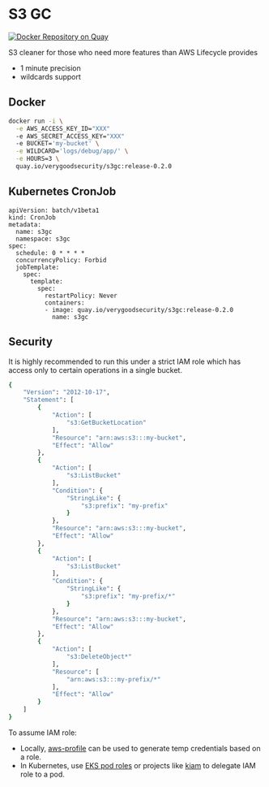# S3 GC
[![Docker Repository on Quay](https://quay.io/repository/verygoodsecurity/s3gc/status "Docker Repository on Quay")](https://quay.io/repository/verygoodsecurity/s3gc)

S3 cleaner for those who need more features than AWS Lifecycle provides
- 1 minute precision
- wildcards support

## Docker
```bash
docker run -i \
  -e AWS_ACCESS_KEY_ID="XXX"
  -e AWS_SECRET_ACCESS_KEY="XXX"
  -e BUCKET='my-bucket' \
  -e WILDCARD='logs/debug/app/' \
  -e HOURS=3 \
  quay.io/verygoodsecurity/s3gc:release-0.2.0 
```

## Kubernetes CronJob
```
apiVersion: batch/v1beta1
kind: CronJob
metadata:
  name: s3gc
  namespace: s3gc
spec:
  schedule: 0 * * * *
  concurrencyPolicy: Forbid
  jobTemplate:
    spec:
      template:
        spec:
          restartPolicy: Never
          containers:
          - image: quay.io/verygoodsecurity/s3gc:release-0.2.0
            name: s3gc
```

## Security
It is highly recommended to run this under a strict IAM role which has access 
only to certain operations in a single bucket.
```bash
{
    "Version": "2012-10-17",
    "Statement": [
        {
            "Action": [
                "s3:GetBucketLocation"
            ],
            "Resource": "arn:aws:s3:::my-bucket",
            "Effect": "Allow"
        },
        {
            "Action": [
                "s3:ListBucket"
            ],
            "Condition": {
                "StringLike": {
                    "s3:prefix": "my-prefix"
                }
            },
            "Resource": "arn:aws:s3:::my-bucket",
            "Effect": "Allow"
        },
        {
            "Action": [
                "s3:ListBucket"
            ],
            "Condition": {
                "StringLike": {
                    "s3:prefix": "my-prefix/*"
                }
            },
            "Resource": "arn:aws:s3:::my-bucket",
            "Effect": "Allow"
        },
        {
            "Action": [
                "s3:DeleteObject*"
            ],
            "Resource": [
                "arn:aws:s3:::my-prefix/*"
            ],
            "Effect": "Allow"
        }
    ]
}
```
To assume IAM role:
- Locally, [aws-profile](https://github.com/jrstarke/aws-profile) can be used to 
generate temp credentials based on a role.
- In Kubernetes, use [EKS pod roles](https://aws.amazon.com/blogs/opensource/introducing-fine-grained-iam-roles-service-accounts/) 
or projects like [kiam](https://github.com/uswitch/kiam/) to delegate IAM role to a pod.